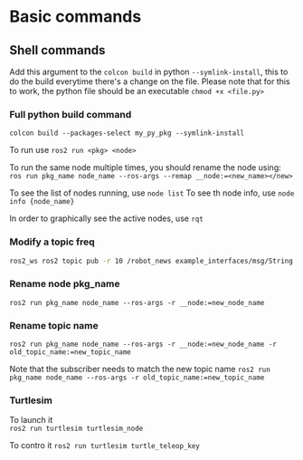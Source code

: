 # Basic commands

## Shell commands

Add this argument to the `colcon build` in python `--symlink-install`,
this to do the build everytime there's a change on the file.
Please note that for this to work,
the python file should be an executable `chmod +x <file.py>`

### Full python build command

`colcon build --packages-select my_py_pkg --symlink-install`

To run use `ros2 run <pkg> <node>`

To run the same node multiple times, you should rename the node using:
`ros run pkg_name node_name --ros-args --remap __node:=<new_name></new>`

To see the list of nodes running, use `node list`
To see th node info, use `node info {node_name}`

In order to graphically see the active nodes, use `rqt`

### Modify a topic freq

```bash
ros2_ws ros2 topic pub -r 10 /robot_news example_interfaces/msg/String "{data: 'Hello from terminal'}"
```

### Rename node pkg_name

`ros2 run pkg_name node_name --ros-args -r __node:=new_node_name`

### Rename topic name

`ros2 run pkg_name node_name --ros-args -r __node:=new_node_name -r old_topic_name:=new_topic_name`

Note that the subscriber needs to match the new topic name
`ros2 run pkg_name node_name --ros-args -r old_topic_name:=new_topic_name`

### Turtlesim

To launch it  
`ros2 run turtlesim turtlesim_node`

To contro it
`ros2 run turtlesim turtle_teleop_key`
